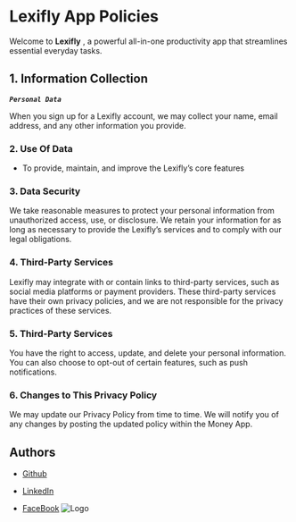 # Lexifly App Policies

Welcome to **Lexifly** , a powerful all-in-one productivity app that streamlines essential everyday tasks.

##  1. Information Collection

 ***`Personal Data`***

When you sign up for a Lexifly account, we may collect your name, email address, and any other information you provide.

### 2. Use Of Data

 - To provide, maintain, and improve the Lexifly’s core features


### 3. Data Security

We take reasonable measures to protect your personal information from unauthorized access, use, or disclosure. We retain your information for as long as necessary to provide the Lexifly’s services and to comply with our legal obligations.

### 4. Third-Party Services

Lexifly may integrate with or contain links to third-party services, such as social media platforms or payment providers. These third-party services have their own privacy policies, and we are not responsible for the privacy practices of these services.

### 5. Third-Party Services

You have the right to access, update, and delete your personal information. You can also choose to opt-out of certain features, such as push notifications.

### 6. Changes to This Privacy Policy

We may update our Privacy Policy from time to time. We will notify you of any changes by posting the updated policy within the Money App.


## Authors

- [Github](https://github.com/mohamedelbaiomy)

- [LinkedIn](https://www.linkedin.com/in/mohamed-elbaiomy262003/)

- [FaceBook](https://www.facebook.com/Original262003)
![Logo](https://firebasestorage.googleapis.com/v0/b/lexifly-a9aea.appspot.com/o/logo_round.png?alt=media&token=8f7ac056-5f8d-4436-9772-6eec7ffcea46)
